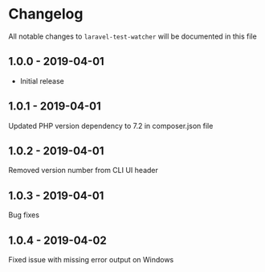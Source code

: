 # Changelog

All notable changes to `laravel-test-watcher` will be documented in this file

## 1.0.0 - 2019-04-01

- Initial release

## 1.0.1 - 2019-04-01

Updated PHP version dependency to 7.2 in composer.json file

## 1.0.2 - 2019-04-01

Removed version number from CLI UI header

## 1.0.3 - 2019-04-01

Bug fixes

## 1.0.4 - 2019-04-02

Fixed issue with missing error output on Windows
